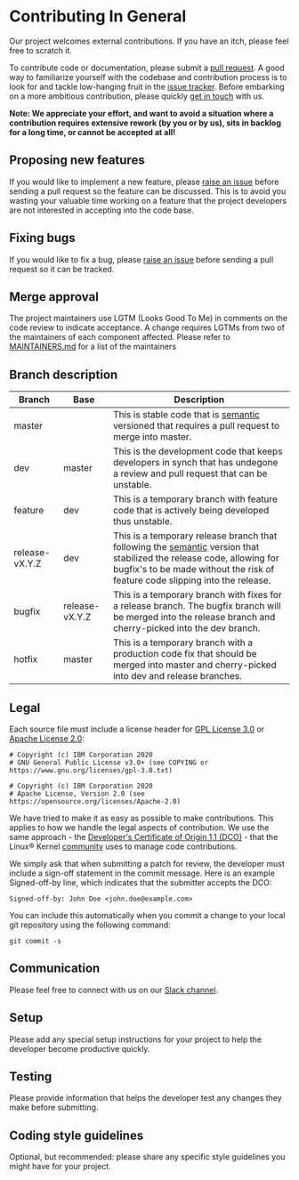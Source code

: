 # Contributing In General
Our project welcomes external contributions. If you have an itch, please feel free to scratch it. 

To contribute code or documentation, please submit a [pull request](https://github.com/ibm/ibm_zos_zosmf/pulls). A good way to familiarize yourself with the codebase and contribution process is to look for and tackle low-hanging fruit in the [issue tracker](https://github.com/ibm/ibm_zos_zosmf/issues). Before embarking on a more ambitious contribution, please quickly [get in touch](#communication) with us.

**Note: We appreciate your effort, and want to avoid a situation where a contribution requires extensive rework (by you or by us), sits in backlog for a long time, or cannot be accepted at all!**


## Proposing new features
If you would like to implement a new feature, please [raise an issue](https://github.com/ibm/ibm_zos_zosmf/issues) before sending a pull request so the feature can be discussed. This is to avoid you wasting your valuable time working on a feature that the project developers
are not interested in accepting into the code base.


## Fixing bugs
If you would like to fix a bug, please [raise an issue](https://github.com/ibm/ibm_zos_zosmf/issues) before sending a pull request so it can be tracked.


## Merge approval
The project maintainers use LGTM (Looks Good To Me) in comments on the code review to indicate acceptance. A change requires LGTMs from two of the maintainers of each component affected. Please refer to [MAINTAINERS.md](MAINTAINERS.md) for a list of the maintainers
 
## Branch description
|Branch|Base|Description|
|------|----|-----------|
|master |	   |This is stable code that is [semantic](https://semver.org/) versioned that requires a pull request to merge into master.     |
|dev    |master|This is the development code that keeps developers in synch that has undegone a review and pull request that can be unstable.|
|feature|dev   |This is a temporary branch with feature code that is actively being developed thus unstable.                                 |
|release-vX.Y.Z|dev|This is a temporary release branch that following the [semantic](https://semver.org/) version that stabilized the release code, allowing for bugfix's to be made without the risk of feature code slipping into the release.|
|bugfix	|release-vX.Y.Z|This is a temporary branch with fixes for a release branch. The bugfix branch will be merged into the release branch and cherry-picked into the dev branch.|
|hotfix	|master|This is a temporary branch with a production code fix that should be merged into master and cherry-picked into dev and release branches.|

## Legal
Each source file must include a license header for [GPL License 3.0](https://opensource.org/licenses/GPL-3.0) or [Apache License 2.0](https://opensource.org/licenses/Apache-2.0):
```
# Copyright (c) IBM Corporation 2020 
# GNU General Public License v3.0+ (see COPYING or https://www.gnu.org/licenses/gpl-3.0.txt)
```
```
# Copyright (c) IBM Corporation 2020 
# Apache License, Version 2.0 (see https://opensource.org/licenses/Apache-2.0)
```

We have tried to make it as easy as possible to make contributions. This applies to how we handle the legal aspects of contribution. We use the
same approach - the [Developer's Certificate of Origin 1.1 (DCO)](https://github.com/hyperledger/fabric/blob/master/docs/source/DCO1.1.txt) - that the Linux® Kernel [community](https://elinux.org/Developer_Certificate_Of_Origin) uses to manage code contributions.

We simply ask that when submitting a patch for review, the developer must include a sign-off statement in the commit message. Here is an example Signed-off-by line, which indicates that the submitter accepts the DCO:
```
Signed-off-by: John Doe <john.doe@example.com>
```

You can include this automatically when you commit a change to your local git repository using the following command:
```
git commit -s
```


## Communication
Please feel free to connect with us on our [Slack channel](https://app.slack.com/client/T1BAJVCTY/CGLJM7W4W).


## Setup
Please add any special setup instructions for your project to help the developer become productive quickly.


## Testing
Please provide information that helps the developer test any changes they make before submitting.


## Coding style guidelines
Optional, but recommended: please share any specific style guidelines you might have for your project.
